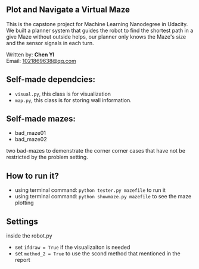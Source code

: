 
## Plot and Navigate a Virtual Maze

This is the capstone project for Machine Learning Nanodegree in Udacity. We built a planner system that guides the robot to find the shortest path in a give Maze without outside helps, our planner only knows the Maze's size and the sensor signals in each turn.

Written by: __Chen YI__  
Email: 1021869638@qq.com

## Self-made dependcies:
* `visual.py`, this class is for visualization
* `map.py`, this class is for storing wall information.

## Self-made mazes:
* bad_maze01
* bad_maze02

two bad-mazes to demenstrate the corner corner cases that have not be restricted by the problem setting.

## How to run it? 

* using terminal command: `python tester.py mazefile` to run it
* using terminal command: `python showmaze.py mazefile` to see the maze plotting

## Settings
inside the robot.py
* set `ifdraw = True` if the visualizaiton is needed
* set `method_2 = True` to use the scond method that mentioned in the report


